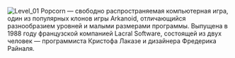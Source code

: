 ![Level_01](https://github.com/Kikimmar/Popcorn/assets/117903653/3ff0752f-e974-4a70-b855-20122df684a2)
Popcorn — свободно распространяемая компьютерная игра, один из популярных клонов игры Arkanoid, отличающийся разнообразием уровней и малыми размерами программы. Выпущена в 1988 году французской компанией Lacral Software, состоящей из двух человек — программиста Кристофа Лаказе и дизайнера Фредерика Райналя.
